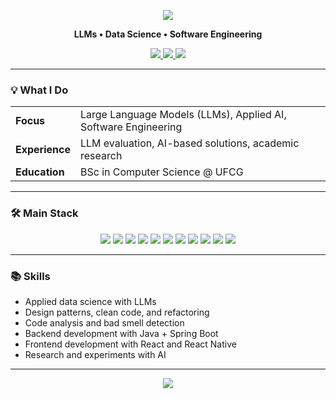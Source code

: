 <p align="center">
  <img src="https://capsule-render.vercel.app/api?type=waving&color=0d1117&height=160&section=header&text=Hi%2C%20I'm%20Lucas%20Pereira&fontSize=28&fontColor=ffffff&fontAlignY=40"/>
</p>

<p align="center">
  <b>LLMs • Data Science • Software Engineering</b>
</p>

<div align="center">
  <a href="https://www.linkedin.com/in/lucas-pereira-53210824a/">
    <img src="https://img.shields.io/badge/LinkedIn-0A66C2?style=for-the-badge&logo=linkedin&logoColor=white" />
  </a>
  <a href="mailto:lucas.pereira@ccc.ufcg.edu.br">
    <img src="https://img.shields.io/badge/Gmail-D14836?style=for-the-badge&logo=gmail&logoColor=white" />
  </a>
  <a href="https://discord.com/channels/@lucas.pereira#1251">
    <img src="https://img.shields.io/badge/Discord-5865F2?style=for-the-badge&logo=discord&logoColor=white"/>
  </a>
</div>

---

### 💡 What I Do

<table>
  <tr>
    <td><strong>Focus</strong></td>
    <td>Large Language Models (LLMs), Applied AI, Software Engineering</td>
  </tr>
  <tr>
    <td><strong>Experience</strong></td>
    <td>LLM evaluation, AI-based solutions, academic research</td>
  </tr>
  <tr>
    <td><strong>Education</strong></td>
    <td>BSc in Computer Science @ UFCG</td>
  </tr>
</table>

---

### 🛠️ Main Stack

<div align="center">
  <img src="https://img.shields.io/badge/Python-14354C?style=for-the-badge&logo=python&logoColor=white"/>
  <img src="https://img.shields.io/badge/Java-ED8B00?style=for-the-badge&logo=java&logoColor=white"/>
  <img src="https://img.shields.io/badge/Haskell-5D4F85?style=for-the-badge&logo=haskell&logoColor=white"/>
  <img src="https://img.shields.io/badge/JavaScript-F7DF1E?style=for-the-badge&logo=javascript&logoColor=black"/>
  <img src="https://img.shields.io/badge/HTML5-E34F26?style=for-the-badge&logo=html5&logoColor=white"/>
  <img src="https://img.shields.io/badge/CSS3-1572B6?style=for-the-badge&logo=css3&logoColor=white"/>
  <img src="https://img.shields.io/badge/React-20232A?style=for-the-badge&logo=react&logoColor=61DAFB"/>
  <img src="https://img.shields.io/badge/React_Native-20232A?style=for-the-badge&logo=react&logoColor=61DAFB"/>
  <img src="https://img.shields.io/badge/Spring_Boot-6DB33F?style=for-the-badge&logo=spring-boot&logoColor=white"/>
  <img src="https://img.shields.io/badge/SQL-336791?style=for-the-badge&logo=postgresql&logoColor=white"/>
  <img src="https://img.shields.io/badge/Verilog-00427E?style=for-the-badge&logoColor=white"/>
</div>

---

### 📚 Skills

- Applied data science with LLMs
- Design patterns, clean code, and refactoring
- Code analysis and bad smell detection
- Backend development with Java + Spring Boot
- Frontend development with React and React Native
- Research and experiments with AI

---

<p align="center">
  <img src="https://capsule-render.vercel.app/api?type=waving&color=0d1117&height=80&section=footer"/>
</p>
